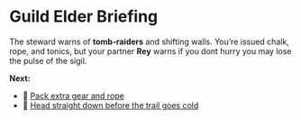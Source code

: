 # Guild Elder Briefing

The steward warns of **tomb‑raiders** and shifting walls. You’re issued chalk, rope, and tonics, but your partner **Rey** warns if you dont hurry you may lose the pulse of the sigil.

**Next:**
- :toolbox: [Pack extra gear and rope](./prep-supplies.md)
- :running: [Head straight down before the trail goes cold](./dock-and-launch.md)
